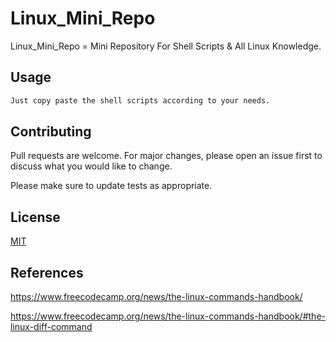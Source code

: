 # Linux_Mini_Repo

Linux_Mini_Repo = Mini Repository For Shell Scripts & All Linux Knowledge.

## Usage

```bash
Just copy paste the shell scripts according to your needs.
```

## Contributing
Pull requests are welcome. For major changes, please open an issue first to discuss what you would like to change.

Please make sure to update tests as appropriate.

## License
[MIT](https://choosealicense.com/licenses/mit/)

## References
https://www.freecodecamp.org/news/the-linux-commands-handbook/

https://www.freecodecamp.org/news/the-linux-commands-handbook/#the-linux-diff-command
